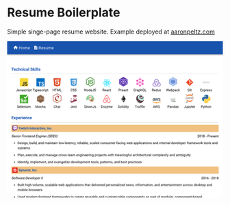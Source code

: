 # Resume Boilerplate

Simple singe-page resume website.
Example deployed at [aaronpeltz.com](http://www.aaronpeltz.com)

![Screenshot](https://github.com/apeltz/resume-website/blob/master/readme/resume_website.png)
